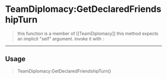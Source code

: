 # TeamDiplomacy:GetDeclaredFriendshipTurn
> this function is a member of [[TeamDiplomacy]]
> this method expects an implicit "self" argument. invoke it with `:`
-----
## Usage
> TeamDiplomacy:GetDeclaredFriendshipTurn()
